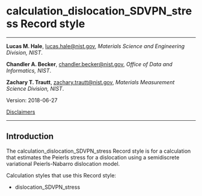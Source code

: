 # calculation_dislocation_SDVPN_stress Record style

--------------------------------------------------------------------------------

**Lucas M. Hale**, 
[lucas.hale@nist.gov](mailto:lucas.hale@nist.gov?Subject=ipr-demo), 
*Materials Science and Engineering Division, NIST*.

**Chandler A. Becker**, 
[chandler.becker@nist.gov](mailto:chandler.becker@nist.gov?Subject=ipr-demo), 
*Office of Data and Informatics, NIST*.

**Zachary T. Trautt**, 
[zachary.trautt@nist.gov](mailto:zachary.trautt@nist.gov?Subject=ipr-demo), 
*Materials Measurement Science Division, NIST*.

Version: 2018-06-27

[Disclaimers](http://www.nist.gov/public_affairs/disclaimer.cfm) 
 
--------------------------------------------------------------------------------

## Introduction

The calculation_dislocation_SDVPN_stress Record style is for a
calculation that estimates the Peierls stress for a dislocation using a
semidiscrete variational Peierls-Nabarro dislocation model.

Calculation styles that use this Record style:

- dislocation_SDVPN_stress